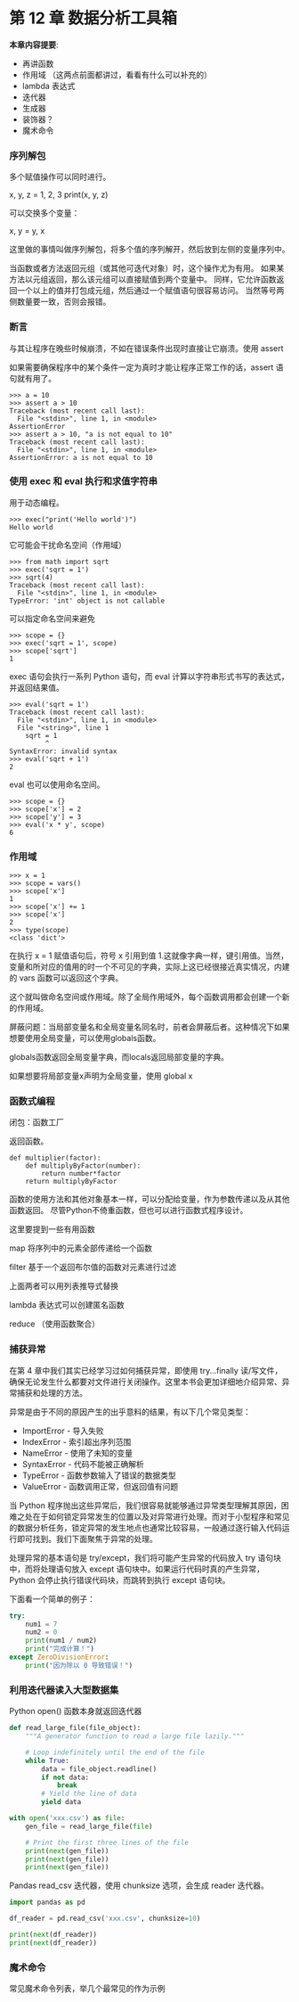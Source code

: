 # 第 12 章 数据分析工具箱

**本章内容提要**:

- 再讲函数
- 作用域 （这两点前面都讲过，看看有什么可以补充的）
- lambda 表达式
- 迭代器
- 生成器
- 装饰器？
- 魔术命令

 ### 序列解包

 多个赋值操作可以同时进行。

 x, y, z = 1, 2, 3
 print(x, y, z)

 可以交换多个变量：

 x, y = y, x

 这里做的事情叫做序列解包，将多个值的序列解开，然后放到左侧的变量序列中。

 当函数或者方法返回元组（或其他可迭代对象）时，这个操作尤为有用。
 如果某方法以元组返回，那么该元组可以直接赋值到两个变量中。
 同样，它允许函数返回一个以上的值并打包成元组，然后通过一个赋值语句很容易访问。
当然等号两侧数量要一致，否则会报错。

### 断言

与其让程序在晚些时候崩溃，不如在错误条件出现时直接让它崩溃。使用 assert

如果需要确保程序中的某个条件一定为真时才能让程序正常工作的话，assert 语句就有用了。

```
>>> a = 10
>>> assert a > 10
Traceback (most recent call last):
  File "<stdin>", line 1, in <module>
AssertionError
>>> assert a > 10, "a is not equal to 10"
Traceback (most recent call last):
  File "<stdin>", line 1, in <module>
AssertionError: a is not equal to 10
```


### 使用 exec 和 eval 执行和求值字符串

用于动态编程。

```
>>> exec("print('Hello world')")
Hello world
```

它可能会干扰命名空间（作用域）

```
>>> from math import sqrt
>>> exec('sqrt = 1')
>>> sqrt(4)
Traceback (most recent call last):
  File "<stdin>", line 1, in <module>
TypeError: 'int' object is not callable
```

可以指定命名空间来避免

```
>>> scope = {}
>>> exec('sqrt = 1', scope)
>>> scope['sqrt']
1
```

exec 语句会执行一系列 Python 语句，而 eval 计算以字符串形式书写的表达式，并返回结果值。

```
>>> eval('sqrt = 1')
Traceback (most recent call last):
  File "<stdin>", line 1, in <module>
  File "<string>", line 1
    sqrt = 1
         ^
SyntaxError: invalid syntax
>>> eval('sqrt + 1')
2
```

eval 也可以使用命名空间。

```
>>> scope = {}
>>> scope['x'] = 2
>>> scope['y'] = 3
>>> eval('x * y', scope)
6
```


### 作用域

```
>>> x = 1
>>> scope = vars()
>>> scope['x']
1
>>> scope['x'] += 1
>>> scope['x']
2
>>> type(scope)
<class 'dict'>
```

在执行 x = 1 赋值语句后，符号 x 引用到值 1.这就像字典一样，键引用值。当然，变量和所对应的值用的时一个不可见的字典，实际上这已经很接近真实情况，内建的 vars 函数可以返回这个字典。

这个就叫做命名空间或作用域。除了全局作用域外，每个函数调用都会创建一个新的作用域。

屏蔽问题：当局部变量名和全局变量名同名时，前者会屏蔽后者。这种情况下如果想要使用全局变量，可以使用globals函数。

globals函数返回全局变量字典，而locals返回局部变量的字典。

如果想要将局部变量x声明为全局变量，使用 global x

### 函数式编程

闭包：函数工厂

返回函数。

```
def multiplier(factor):
    def multiplyByFactor(number):
        return number*factor
    return multiplyByFactor
```

函数的使用方法和其他对象基本一样，可以分配给变量，作为参数传递以及从其他函数返回。
尽管Python不倚重函数，但也可以进行函数式程序设计。

这里要提到一些有用函数

map 将序列中的元素全部传递给一个函数 

filter 基于一个返回布尔值的函数对元素进行过滤

上面两者可以用列表推导式替换

lambda 表达式可以创建匿名函数

reduce （使用函数聚合）



### 捕获异常

在第 4 章中我们其实已经学习过如何捕获异常，即使用 try...finally 读/写文件，确保无论发生什么都要对文件进行关闭操作。这里本书会更加详细地介绍异常、异常捕获和处理的方法。

异常是由于不同的原因产生的出乎意料的结果，有以下几个常见类型：

- ImportError - 导入失败
- IndexError - 索引超出序列范围
- NameError - 使用了未知的变量
- SyntaxError - 代码不能被正确解析
- TypeError - 函数参数输入了错误的数据类型
- ValueError - 函数调用正常，但返回值有问题

当 Python 程序抛出这些异常后，我们很容易就能够通过异常类型理解其原因，困难之处在于如何锁定异常发生的位置以及对异常进行处理。而对于小型程序和常见的数据分析任务，锁定异常的发生地点也通常比较容易，一般通过逐行输入代码运行即可找到。我们下面聚焦于异常的处理。

处理异常的基本语句是 try/except，我们将可能产生异常的代码放入 try 语句块中，而将处理语句放入 except 语句块中。如果运行代码时真的产生异常，Python 会停止执行错误代码块，而跳转到执行 except 语句块。

下面看一个简单的例子：

```python
try:
    num1 = 7
    num2 = 0
    print(num1 / num2)
    print("完成计算！")
except ZeroDivisionError:
    print("因为除以 0 导致错误！")
```


### 利用迭代器读入大型数据集

Python open() 函数本身就返回迭代器

```python
def read_large_file(file_object):
    """A generator function to read a large file lazily."""

    # Loop indefinitely until the end of the file
    while True:
        data = file_object.readline()
        if not data:
            break
        # Yield the line of data
        yield data

with open('xxx.csv') as file:
    gen_file = read_large_file(file)

    # Print the first three lines of the file
    print(next(gen_file))
    print(next(gen_file))
    print(next(gen_file))
``` 

Pandas read_csv 迭代器，使用 chunksize 选项，会生成 reader 迭代器。

```python
import pandas as pd

df_reader = pd.read_csv('xxx.csv', chunksize=10)

print(next(df_reader))
print(next(df_reader))
```

### 魔术命令

常见魔术命令列表，举几个最常见的作为示例
